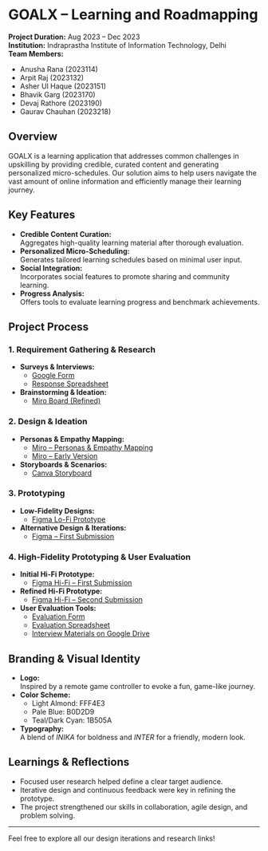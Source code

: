 # GOALX – Learning and Roadmapping

**Project Duration:** Aug 2023 – Dec 2023  
**Institution:** Indraprastha Institute of Information Technology, Delhi  
**Team Members:**  
- Anusha Rana (2023114)  
- Arpit Raj (2023132)  
- Asher Ul Haque (2023151)  
- Bhavik Garg (2023170)  
- Devaj Rathore (2023190)  
- Gaurav Chauhan (2023218)

## Overview

GOALX is a learning application that addresses common challenges in upskilling by providing credible, curated content and generating personalized micro-schedules. Our solution aims to help users navigate the vast amount of online information and efficiently manage their learning journey.

## Key Features

- **Credible Content Curation:**  
  Aggregates high-quality learning material after thorough evaluation.
- **Personalized Micro-Scheduling:**  
  Generates tailored learning schedules based on minimal user input.
- **Social Integration:**  
  Incorporates social features to promote sharing and community learning.
- **Progress Analysis:**  
  Offers tools to evaluate learning progress and benchmark achievements.

## Project Process

### 1. Requirement Gathering & Research
- **Surveys & Interviews:**  
  - [Google Form](https://forms.gle/LNFTZbGFjMPGsZC96)  
  - [Response Spreadsheet](https://docs.google.com/spreadsheets/d/1JaXfNOcUxZiX7TKxm-T4smUz9ONEz0HGLOViVmWy07w/edit?usp=sharing)
- **Brainstorming & Ideation:**  
  - [Miro Board (Refined)](https://miro.com/app/board/uXjVNWMV3jM=/?share_link_id=243698776235)

### 2. Design & Ideation
- **Personas & Empathy Mapping:**  
  - [Miro – Personas & Empathy Mapping](https://miro.com/app/board/uXjVNWnY3Zg=/?share_link_id=566886366046)  
  - [Miro – Early Version](https://miro.com/app/board/uXjVNWnY3Zg=/?share_link_id=138061795384)
- **Storyboards & Scenarios:**  
  - [Canva Storyboard](https://www.canva.com/design/DAFx7XNZ6mk/6JTe1LX-JUwgiyK0NZvYGA/edit?utm_content=DAFx7XNZ6mk&utm_campaign=designshare&utm_medium=link2&utm_source=sharebutton)

### 3. Prototyping
- **Low-Fidelity Designs:**  
  - [Figma Lo-Fi Prototype](https://www.figma.com/file/QjhpVtgLROraOxce8cMNLV/GOAL-X-figma-gui-(Copy)?type=design&mode=design&t=ykamV58uVRBnO23T-1)
- **Alternative Design & Iterations:**  
  - [Figma – First Submission](https://www.figma.com/file/lwYpGPZSRyzw21iKNeW3mx/A_G4_P2-FIRST-SUBMISSION?type=design&node-id=0%3A1&mode=design&t=g9iffHFbmnYo8ob5-1)

### 4. High-Fidelity Prototyping & User Evaluation
- **Initial Hi-Fi Prototype:**  
  - [Figma Hi-Fi – First Submission](https://www.figma.com/file/j7zjTH8ioVvjI6CYEwbenh/A_G4_P2-HI?type=design&node-id=0-1&mode=design&t=yYB6PSGbDtthIP5d-0)
- **Refined Hi-Fi Prototype:**  
  - [Figma Hi-Fi – Second Submission](https://www.figma.com/file/j7zTH8ioVvjI6CYEwbenh/SECOND-SUBMISSION?type=design&node-id=0%3A1&mode=design&t=6MjHblsfdL0MEsji-1)
- **User Evaluation Tools:**  
  - [Evaluation Form](https://docs.google.com/forms/d/e/1FAIpQLSdlvxF_EIw8_B2C7xkORjBrkop7UMXoWuh_6AoUSOsbj6dT7Q/viewform?usp=sf_link)  
  - [Evaluation Spreadsheet](https://docs.google.com/spreadsheets/d/19amSlmJKZu00k4OAOPk6JZTXeHL7JOCR_RhfRCOyutQ/edit?usp=sharing)  
  - [Interview Materials on Google Drive](https://drive.google.com/drive/folders/1vylgiKz1IDYluipM3S2yXL6uqmy6EHEj?usp=sharing)

## Branding & Visual Identity

- **Logo:**  
  Inspired by a remote game controller to evoke a fun, game-like journey.
- **Color Scheme:**  
  - Light Almond: FFF4E3  
  - Pale Blue: B0D2D9  
  - Teal/Dark Cyan: 1B505A
- **Typography:**  
  A blend of *INIKA* for boldness and *INTER* for a friendly, modern look.

## Learnings & Reflections

- Focused user research helped define a clear target audience.
- Iterative design and continuous feedback were key in refining the prototype.
- The project strengthened our skills in collaboration, agile design, and problem solving.

---
Feel free to explore all our design iterations and research links!
